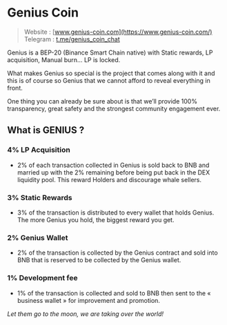 # Genius Coin

> Website : [www.genius-coin.com](https://www.genius-coin.com/)<br />
> Telegram : [t.me/genius\_coin\_chat](https://t.me/genius_coin_chat)

Genius is a BEP-20 (Binance Smart Chain native) with Static rewards, LP acquisition, Manual burn… LP is locked.

What makes Genius so special is the project that comes along with it and this is of course so Genius that we cannot afford to reveal everything in front.

One thing you can already be sure about is that we’ll provide 100% transparency, great safety and the strongest community engagement ever.

## What is GENIUS ?

### 4% LP Acquisition
 - 2% of each transaction collected in Genius is sold back to BNB and married up with the 2% remaining before being put back in the DEX liquidity pool. This reward Holders and discourage whale sellers.

### 3% Static Rewards
 - 3% of the transaction is distributed to every wallet that holds Genius. The more Genius you hold, the biggest reward you get.

### 2% Genius Wallet
 - 2% of the transaction is collected by the Genius contract and sold into BNB that is reserved to be collected by the Genius wallet.

### 1% Development fee
 - 1% of the transaction is collected and sold to BNB then sent to the « business wallet » for improvement and promotion.

_Let them go to the moon, we are taking over the world!_
